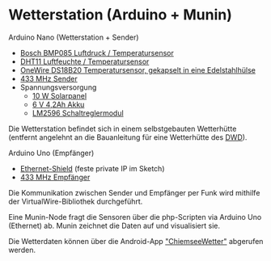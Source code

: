 Wetterstation (Arduino + Munin)
=======================

Arduino Nano (Wetterstation + Sender)
- [Bosch BMP085 Luftdruck / Temperatursensor](http://www.amazon.de/exec/obidos/ASIN/B00MLVE63I/boxnxxtde-21)
- [DHT11 Luftfeuchte / Temperatursensor](http://www.amazon.de/exec/obidos/ASIN/B00K8PR16I/boxnxxtde-21)
- [OneWire DS18B20 Temperatursensor, gekapselt in eine Edelstahlhülse](http://www.amazon.de/exec/obidos/ASIN/B00M0GROK6/boxnxxtde-21)
- [433 MHz Sender](http://www.amazon.de/exec/obidos/ASIN/B00ATZV5EQ/boxnxxtde-21)
- Spannungsversorgung
  - [10 W Solarpanel](http://www.amazon.de/exec/obidos/ASIN/B007HAZY8Y/boxnxxtde-21) 
  - [6 V 4,2Ah Akku](http://www.amazon.de/exec/obidos/ASIN/B002E4WJJU/boxnxxtde-21)
  - [LM2596 Schaltreglermodul](http://www.amazon.de/exec/obidos/ASIN/B009P04YTO/boxnxxtde-21)

Die Wetterstation befindet sich in einem selbstgebauten Wetterhütte (entfernt angelehnt an die Bauanleitung für eine Wetterhütte des  [DWD](http://www.dwd.de/bvbw/appmanager/bvbw/dwdwwwDesktop?_nfpb=true&_pageLabel=_dwdwww_spezielle_nutzer_hobbymeteorologen_meldungen&_state=maximized&_windowLabel=T19604631211153463022325)).

Arduino Uno (Empfänger)
- [Ethernet-Shield](http://www.amazon.de/exec/obidos/ASIN/B009N826DY/boxnxxtde-21) (feste private IP im Sketch)
- [433 MHz Empfänger](http://www.amazon.de/exec/obidos/ASIN/B00ATZV5EQ/boxnxxtde-21)

Die Kommunikation zwischen Sender und Empfänger per Funk wird mithilfe der VirtualWire-Bibliothek durchgeführt.

Eine Munin-Node fragt die Sensoren über die php-Scripten via Arduino Uno (Ethernet) ab. Munin zeichnet die Daten auf und visualisiert sie.

Die Wetterdaten können über die Android-App ["ChiemseeWetter"](https://play.google.com/store/apps/details?id=de.nxxt.wetter.chiemseewetter) abgerufen werden.
